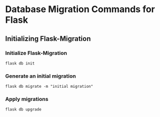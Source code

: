 # Database Migration Commands for Flask

## Initializing Flask-Migration

### Initialize Flask-Migration

`flask db init`

### Generate an initial migration

`flask db migrate -m "initial migration"`

### Apply migrations

`flask db upgrade`
